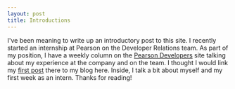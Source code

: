 ```yaml
---
layout: post
title: Introductions
---
```


I've been meaning to write up an introductory post to this site. I recently started an internship at Pearson on the Developer Relations team. As part of my position, I have a weekly column on the [Pearson Developers](https://developer.pearson.com) site talking about my experience at the company and on the team. I thought I would link my [first post](https://developer.pearson.com/blog/a-summer-internship-at-pearson-week-one/) there to my blog here. Inside, I talk a bit about myself and my first week as an intern. Thanks for reading!
